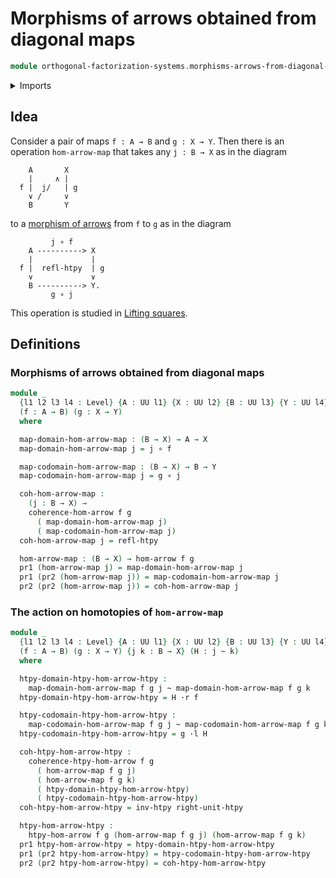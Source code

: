 # Morphisms of arrows obtained from diagonal maps

```agda
module orthogonal-factorization-systems.morphisms-arrows-from-diagonal-maps where
```

<details><summary>Imports</summary>

```agda
open import foundation.dependent-pair-types
open import foundation.morphisms-arrows
open import foundation.universe-levels
open import foundation.whiskering-homotopies-composition

open import foundation-core.function-types
open import foundation-core.homotopies
```

</details>

## Idea

Consider a pair of maps `f : A → B` and `g : X → Y`. Then there is an operation `hom-arrow-map` that takes any `j : B → X` as in the diagram

```text
    A       X
    |     ∧ |
  f |  j/   | g
    ∨ /     ∨
    B       Y
```

to a [morphism of arrows](foundation.morphisms-arrows.md) from `f` to `g` as in the diagram

```text
         j ∘ f
    A ----------> X
    |             |
  f |  refl-htpy  | g
    ∨             ∨
    B ----------> Y.
         g ∘ j
```

This operation is studied in [Lifting squares](orthogonal-factorization-systems.lifting-squares.md).

## Definitions

### Morphisms of arrows obtained from diagonal maps

```agda
module _
  {l1 l2 l3 l4 : Level} {A : UU l1} {X : UU l2} {B : UU l3} {Y : UU l4}
  (f : A → B) (g : X → Y)
  where

  map-domain-hom-arrow-map : (B → X) → A → X
  map-domain-hom-arrow-map j = j ∘ f

  map-codomain-hom-arrow-map : (B → X) → B → Y
  map-codomain-hom-arrow-map j = g ∘ j

  coh-hom-arrow-map :
    (j : B → X) →
    coherence-hom-arrow f g
      ( map-domain-hom-arrow-map j)
      ( map-codomain-hom-arrow-map j)
  coh-hom-arrow-map j = refl-htpy

  hom-arrow-map : (B → X) → hom-arrow f g
  pr1 (hom-arrow-map j) = map-domain-hom-arrow-map j
  pr1 (pr2 (hom-arrow-map j)) = map-codomain-hom-arrow-map j
  pr2 (pr2 (hom-arrow-map j)) = coh-hom-arrow-map j
```

### The action on homotopies of `hom-arrow-map`

```agda
module _
  {l1 l2 l3 l4 : Level} {A : UU l1} {X : UU l2} {B : UU l3} {Y : UU l4}
  (f : A → B) (g : X → Y) {j k : B → X} (H : j ~ k)
  where

  htpy-domain-htpy-hom-arrow-htpy :
    map-domain-hom-arrow-map f g j ~ map-domain-hom-arrow-map f g k
  htpy-domain-htpy-hom-arrow-htpy = H ·r f

  htpy-codomain-htpy-hom-arrow-htpy :
    map-codomain-hom-arrow-map f g j ~ map-codomain-hom-arrow-map f g k
  htpy-codomain-htpy-hom-arrow-htpy = g ·l H

  coh-htpy-hom-arrow-htpy :
    coherence-htpy-hom-arrow f g
      ( hom-arrow-map f g j)
      ( hom-arrow-map f g k)
      ( htpy-domain-htpy-hom-arrow-htpy)
      ( htpy-codomain-htpy-hom-arrow-htpy)
  coh-htpy-hom-arrow-htpy = inv-htpy right-unit-htpy

  htpy-hom-arrow-htpy :
    htpy-hom-arrow f g (hom-arrow-map f g j) (hom-arrow-map f g k)
  pr1 htpy-hom-arrow-htpy = htpy-domain-htpy-hom-arrow-htpy
  pr1 (pr2 htpy-hom-arrow-htpy) = htpy-codomain-htpy-hom-arrow-htpy
  pr2 (pr2 htpy-hom-arrow-htpy) = coh-htpy-hom-arrow-htpy
```
